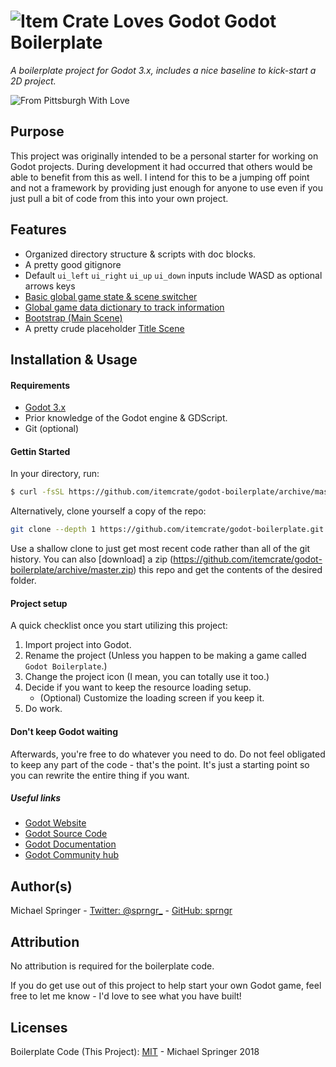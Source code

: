 # ![Item Crate Loves Godot](https://raw.githubusercontent.com/itemcrate/godot-boilerplate/master/assets/project-icon.png) Godot Boilerplate
*A boilerplate project for Godot 3.x, includes a nice baseline to kick-start a 2D project.*

![From Pittsburgh With Love](https://img.shields.io/badge/from%20pittsburgh%20with-%E2%9D%A4-yellow.svg?style=for-the-badge)

## Purpose
This project was originally intended to be a personal starter for working on Godot projects. During development it had occurred that others would be able to benefit from this as well. I intend for this to be a jumping off point and not a framework by providing just enough for anyone to use even if you just pull a bit of code from this into your own project.

## Features
* Organized directory structure & scripts with doc blocks.
* A pretty good gitignore
* Default `ui_left` `ui_right` `ui_up` `ui_down` inputs include WASD as optional arrows keys
* [Basic global game state & scene switcher](https://github.com/itemcrate/godot-boilerplate/blob/master/autoload/gameState.gd)
* [Global game data dictionary to track information](https://github.com/itemcrate/godot-boilerplate/blob/master/autoload/gameData.gd)
* [Bootstrap (Main Scene)](https://github.com/itemcrate/godot-boilerplate/blob/master/autoload/bootstrap/bootstrap.gd)
* A pretty crude placeholder [Title Scene](https://github.com/itemcrate/godot-boilerplate/tree/master/screens/title)

## Installation & Usage
#### Requirements
* [Godot 3.x](https://godotengine.org/download/)
* Prior knowledge of the Godot engine & GDScript.
* Git (optional)

#### Gettin Started
In your directory, run:

```sh
$ curl -fsSL https://github.com/itemcrate/godot-boilerplate/archive/master.tar.gz | tar -xz --strip-components=2 godot-boilerplate/2d-project
```

Alternatively, clone yourself a copy of the repo:

```sh
git clone --depth 1 https://github.com/itemcrate/godot-boilerplate.git boilerplate
```
Use a shallow clone to just get most recent code rather than all of the git history.
You can also [download] a zip (https://github.com/itemcrate/godot-boilerplate/archive/master.zip) this repo and get the contents of the desired folder.

#### Project setup
A quick checklist once you start utilizing this project:
1. Import project into Godot.
2. Rename the project (Unless you happen to be making a game called `Godot Boilerplate`.)
3. Change the project icon (I mean, you can totally use it too.)
4. Decide if you want to keep the resource loading setup.
    * (Optional) Customize the loading screen if you keep it.
5. Do work.

#### Don't keep Godot waiting
Afterwards, you're free to do whatever you need to do. Do not feel obligated to keep
any part of the code - that's the point. It's just a starting point so you can rewrite
the entire thing if you want.

##### Useful links
* [Godot Website](https://godotengine.org)
* [Godot Source Code](https://github.com/godotengine/godot)
* [Godot Documentation](http://docs.godotengine.org)
* [Godot Community hub](https://godotengine.org/community)

## Author(s)
Michael Springer - [Twitter: @sprngr_](https://twitter.com/sprngr_) - [GitHub: sprngr](https://github.com/sprngr)

## Attribution
No attribution is required for the boilerplate code.

If you do get use out of this project to help start your own Godot game, feel free to let me know - I'd love to see what you have built!

## Licenses
Boilerplate Code (This Project):
[MIT](https://github.com/itemcrate/godot-boilerplate/LICENSE) - Michael Springer 2018
